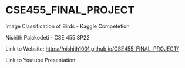 # CSE455_FINAL_PROJECT
Image Classification of Birds - Kaggle Competetion

Nishith Palakodeti - CSE 455 SP22


Link to Website: https://nishith1001.github.io/CSE455_FINAL_PROJECT/

Link to Youtube Presentation: 
